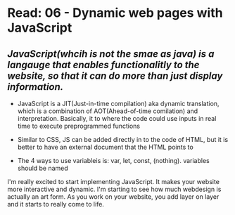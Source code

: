 # Read: 06 - Dynamic web pages with JavaScript

## *JavaScript(whcih is not the smae as java) is a langauge that enables functionalitly to the website, so that it can do more than just display information.*

* JavaScript is a JIT(Just-in-time compilation) aka dynamic translation, which is a combination of AOT(Ahead-of-time comilation) and interpretation. Basically, it to where the code could use inputs in real time to execute preprogrammed functions

* Similar to CSS, JS can be added directly in to the code of HTML, but it is better to have an external document that the HTML points to

* The 4 ways to use variableis is: var, let, const, (nothing). variables should be named

I'm really excited to start implementing JavaScript. It makes your website more interactive and dynamic. I'm starting to see how much webdesign is actually an art form. As you work on your website, you add layer on layer and it starts to really come to life.
